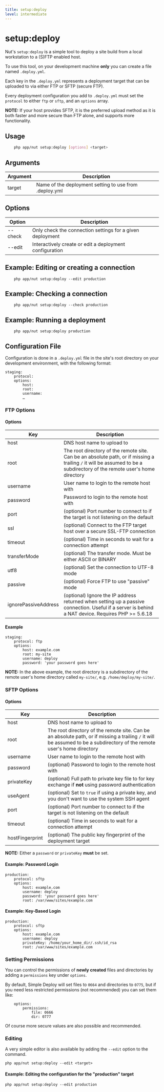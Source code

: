 ```yaml
---
title: setup:deploy
level: intermediate
---
```

setup:deploy
==========

Nut's `setup:deploy` is a simple tool to deploy a site build from a local
workstation to a (S)FTP enabled host.

To use this tool, on your development machine **only** you can create a file
named `.deploy.yml`.

Each key in the `.deploy.yml` represents a deployment target that can be
uploaded to via either FTP or SFTP (secure FTP).

Every deployment configuration you add to `.deploy.yml` must set the `protocol`
to either `ftp` or `sftp`, and an `options` array.

**NOTE:** If your host provides SFTP, it is the preferred upload method as it
is both faster and more secure than FTP alone, and supports more functionality.

## Usage

```bash
    php app/nut setup:deploy [options] <target>
```


## Arguments

| Argument | Description |
|----------|-------------|
| target   | Name of the deployment setting to use from .deploy.yml


## Options

| Option | Description |
|--------|-------------|
| --check | Only check the connection settings for a given deployment
| --edit  | Interactively create or edit a deployment configuration


## Example: Editing or creating a connection

```
    php app/nut setup:deploy --edit production
```


## Example: Checking a connection

```
    php app/nut setup:deploy --check production
```


## Example: Running a deployment

```
    php app/nut setup:deploy production
```


## Configuration File

Configuration is done in a `.deploy.yml` file in the site's root directory on
your development environment, with the following format:

```
staging:
    protocol:
    options:
        host:
        root:
        username:
        …
```


### FTP Options

#### Options

| Key          | Description |
| ------------ | ----------- |
| host         | DNS host name to upload to
| root         | The root directory of the remote site. Can be an absolute path, or if missing a trailing `/` it will be assumed to be a subdirectory of the remote user's home directory
| username     | User name to login to the remote host with
| password     | Password to login to the remote host with
| port         | (optional) Port number to connect to if the target is not listening on the default
| ssl          | (optional) Connect to the FTP target host over a secure SSL-FTP connection
| timeout      | (optional) Time in seconds to wait for a connection attempt
| transferMode | (optional) The transfer mode. Must be either ASCII or BINARY
| utf8         | (optional) Set the connection to UTF-8 mode
| passive      | (optional) Force FTP to use "passive" mode
| ignorePassiveAddress | (optional) Ignore the IP address returned when setting up a passive connection. Useful if a server is behind a NAT device. Requires PHP >= 5.6.18


#### Example

```
staging:
    protocol: ftp
    options:
        host: example.com
        root: my-site
        username: deploy
        password: 'your password goes here'
```

**NOTE:** In the above example, the root directory is a subdirectory of the
remote user's home directory called `my-site/`, e.g. `/home/deploy/my-site/`.


### SFTP Options

#### Options

| Key             | Description |
| --------------- | ----------- |
| host            | DNS host name to upload to
| root            | The root directory of the remote site. Can be an absolute path, or if missing a trailing `/` it will be assumed to be a subdirectory of the remote user's home directory
| username        | User name to login to the remote host with
| password        | (optional) Password to login to the remote host with
| privateKey      | (optional) Full path to private key file to for key exchange if **not** using password authentication
| useAgent        | (optional) Set to `true` if using a private key, and you don't want to use the system SSH agent
| port            | (optional) Port number to connect to if the target is not listening on the default
| timeout         | (optional) Time in seconds to wait for a connection attempt
| hostFingerprint | (optional) The public key fingerprint of the deployment target

**NOTE:** Either a `password` or `privateKey` **must** be set.


#### Example: Password Login

```
production:
    protocol: sftp
    options:
        host: example.com
        username: deploy
        password: 'your password goes here'
        root: /var/www/sites/example.com
```


#### Example: Key-Based Login

```
production:
    protocol: sftp
    options:
        host: example.com
        username: deploy
        privateKey: /home/your_home_dir/.ssh/id_rsa
        root: /var/www/sites/example.com
```


### Setting Permissions

You can control the permissions of **newly created** files and directories by
adding a `permissions` key under `options`.

By default, Simple Deploy will set files to `0664` and directories to `0775`,
but if you need less restricted permissions (not recommended) you can set
them like:

```
    options:
        permissions:
            file: 0666
            dir: 0777
```

Of course more secure values are also possible and recommended.


### Editing

A very simple editor is also available by adding the `--edit` option to the
command.

```
php app/nut setup:deploy --edit <target>
```


#### Example: Editing the configuration for the "production" target

```
php app/nut setup:deploy --edit production
```
